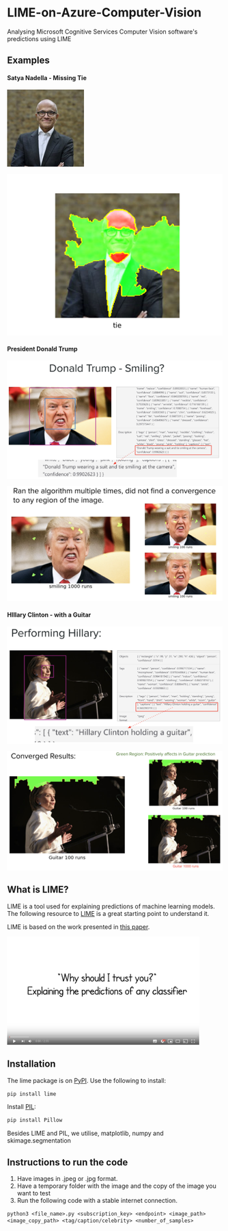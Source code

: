 # LIME-on-Azure-Computer-Vision

Analysing Microsoft Cognitive Services Computer Vision software's predictions using LIME

## Examples

#### Satya Nadella - Missing Tie

![Identifying the Tie](Examples/Satya%20tie.jpg)

![Results](Examples/Results%20satya_tie_10000.png)

#### President Donald Trump 

![LIME can't see the smile](Examples/Donald%20Trump%20Smiling.png)

![Results](Examples/Results_Donald%20Trump%20Smiling.png)

#### HIllary Clinton - with a Guitar

![Ah, there it is!](Examples/Performing%20Hillary.png)

![Results](Examples/Results_Performing%20Hillary.png)

## What is LIME?

LIME is a tool used for explaining predictions of machine learning models. The following resource to [LIME](https://github.com/marcotcr/lime) is a great starting point to understand it.

LIME is based on the work presented in [this paper](https://arxiv.org/abs/1602.04938).

<a href="https://www.youtube.com/watch?v=hUnRCxnydCc" target="_blank"><img src="video_start.png" width="450" alt="KDD promo video"/></a>

## Installation

The lime package is on [PyPI](https://pypi.python.org/pypi/lime). Use the following to install:

```sh
pip install lime
```

Install [PIL](https://pypi.python.org/pypi/Pillow/2.2.1):

```sh
pip install Pillow
```

Besides LIME and PIL, we utilise, matplotlib, numpy and skimage.segmentation

## Instructions to run the code
1. Have images in .jpeg or .jpg format.
2. Have a temporary folder with the image and the copy of the image you want to test
3. Run the following code with a stable internet connection.

```
python3 <file_name>.py <subscription_key> <endpoint> <image_path> <image_copy_path> <tag/caption/celebrity> <number_of_samples> 
```
